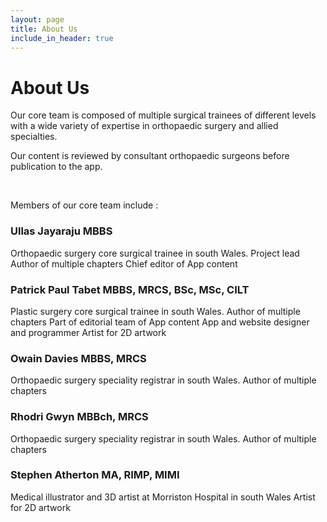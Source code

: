 ```yaml
---
layout: page
title: About Us
include_in_header: true
---
```


# About Us
Our core team is composed of multiple surgical trainees of different levels with a wide variety of expertise in orthopaedic surgery and allied specialties.

Our content is reviewed by consultant orthopaedic surgeons before publication to the app.

<br>

Members of our core team include :
 
###  Ullas Jayaraju MBBS
Orthopaedic surgery core surgical trainee in south Wales. 
Project lead
Author of multiple chapters
Chief editor of App content 

###  Patrick Paul Tabet MBBS, MRCS, BSc, MSc, CILT
Plastic surgery core surgical trainee in south Wales. 
Author of multiple chapters
Part of editorial team of App content
App and website designer and programmer
Artist for 2D artwork

###  Owain Davies MBBS, MRCS
Orthopaedic surgery speciality registrar in south Wales. 
Author of multiple chapters

###  Rhodri Gwyn MBBch, MRCS
Orthopaedic surgery speciality registrar in south Wales. 
Author of multiple chapters

###  Stephen Atherton MA, RIMP, MIMI
Medical illustrator and 3D artist at Morriston Hospital in south Wales
Artist for 2D artwork
